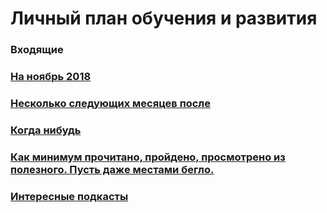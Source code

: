 # Личный план обучения и развития

### Входящие

### [На ноябрь 2018](11-2018.md)
### [Несколько следующих месяцев после](some-next-mounth.md)
### [Когда нибудь](someday.md)
### [Как минимум прочитано, пройдено, просмотрено из полезного. Пусть даже местами бегло.](passed.md)
### [Интересные подкасты](podcasts.md)

